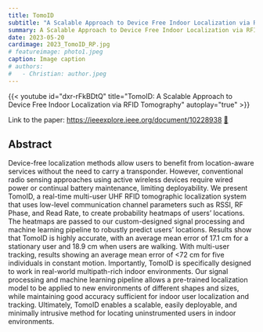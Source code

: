 ```yaml
---
title: TomoID
subtitle: "A Scalable Approach to Device Free Indoor Localization via RFID Tomography"
summary: A Scalable Approach to Device Free Indoor Localization via RFID Tomography
date: 2023-05-20
cardimage: 2023_TomoID_RP.jpg
# featureimage: photo1.jpeg
caption: Image caption
# authors:
#   - Christian: author.jpeg
---
```



{{< youtube id="dxr-rFkBDtQ" title="TomoID: A Scalable Approach to Device Free Indoor Localization via RFID Tomography" autoplay="true" >}}

Link to the paper: https://ieeexplore.ieee.org/document/10228938 [:page_facing_up:](https://theisclab.com/docs/2023_INFOCOM_TomoID_SU.pdf)

## Abstract
Device-free localization methods allow users to benefit from location-aware services without the need to carry a transponder. However, conventional radio sensing approaches using active wireless devices require wired power or continual battery maintenance, limiting deployability. We present TomoID, a real-time multi-user UHF RFID tomographic localization system that uses low-level communication channel parameters such as RSSI, RF Phase, and Read Rate, to create probability heatmaps of users’ locations. The heatmaps are passed to our custom-designed signal processing and machine learning pipeline to robustly predict users’ locations. Results show that TomoID is highly accurate, with an average mean error of 17.1 cm for a stationary user and 18.9 cm when users are walking. With multi-user tracking, results showing an average mean error of <72 cm for five individuals in constant motion. Importantly, TomoID is specifically designed to work in real-world multipath-rich indoor environments. Our signal processing and machine learning pipeline allows a pre-trained localization model to be applied to new environments of different shapes and sizes, while maintaining good accuracy sufficient for indoor user localization and tracking. Ultimately, TomoID enables a scalable, easily deployable, and minimally intrusive method for locating uninstrumented users in indoor environments.